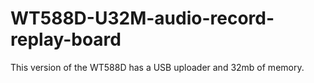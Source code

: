 # WT588D-U32M-audio-record-replay-board
This version of the WT588D has a USB uploader and 32mb of memory.
